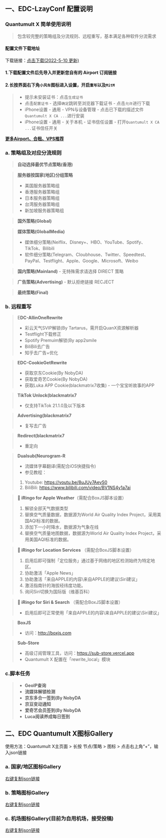 ## 一、EDC-LzayConf 配置说明

### Quantumult X 简单使用说明  
> 包含较完整的策略组及分流规则、远程重写，基本满足各种软件分流需求
#### 配置文件下载地址  
下载链接：[点击下载(2022-5-10 更新)](https://raw.githubusercontent.com/erdongchanyo/Rules/main/Quantumult%20X/LazyConf/QuantumultX_EDC-Lazy.conf)

#### 1.下载配置文件后先导入并更新您自有的 Airport 订阅链接
#### 2.长按界面右下角`小风车`图标进入设置，开启`重写`以及`MitM`
> - 提示未安装证书：点击`生成证书`
> - 点击`配置证书` - 选择`确定`跳转至浏览器下载证书 - 点击`允许`进行下载
> - iPhone设置 - 通用 - VPN与设备管理 - 点击已下载的描述文件`Quantumult X CA ...`进行安装
> - iPhone设置 - 通用 - 关于本机 - 证书信任设置 - 打开`Quantumult X CA ...`证书信任开关

**[更多Airport、合租、VPS推荐](https://tgaro.top/)**  

### a. 策略组及对应分流规则
> **自动选择最优节点策略(香港)**  


> **服务器按国家(地区)分组策略**  
> - 美国服务器策略组  
> - 香港服务器策略组  
> - 日本服务器策略组  
> - 台湾服务器策略组  
> - 新加坡服务器策略组   


> **国外策略(Global)**    


> **媒体策略(GlobalMedia)**
> - 媒体细分策略(Neiflix、Disney+、HBO、YouTube、Spotify、TikTok、Bilibili  
> - 软件细分策略(Telegram、Cloubhouse、Twitter、Speedtest、PayPal、Testflight、Apple、Google、Microsoft、Weibo    


> **国内策略(Mainland)** - 无特殊需求请选择 DIRECT 策略  


> **广告策略(Advertising)** - 默认拒绝链接 RECJECT  


> **最终策略(Final)**

### b. 远程重写
> E**DC-AllinOneRewrite**
> - 彩云天气SVIP解锁(By Tartarus，需开启QuanX资源解析器   
> - Testflight下载修正  
> - Spotify Premuim解锁(By app2smile 
> - BiliBili去广告 
> - 知乎去广告+优化    


> **EDC-CookieGetRewrite**
> - 获取京东Cookie(By NobyDA)  
> - 获取爱奇艺Cookie(By NobyDA)  
> - 获取Luka APP Cookie(blackmatrix7收集) - 一个宝宝听故事的APP   


> **TikTok Unlock(blackmatrix7**
> - 仅支持TikTok 21.1.0及以下版本   
  

> **Advertising(blackmatrix7**
> - 复写去广告  


> **Redirect(blackmatrix7**
> - 重定向  
  

> **Dualsub(Neurogram-R**
> - 流媒体字幕翻译(需配合iOS快捷指令)
> - 参见教程：
> 1. Youtube: https://youtu.be/8uJUy7AevS0
> 2. BiliBili: https://www.bilibili.com/video/BV1NS4y1a7ai  
  

> ** iRingo for Apple Weather**（需配合BoxJS脚本设置）
> 1. 解锁全部天气数据类型
> 2. 替换空气质量数据，数据源为World Air Quality Index Project，采用美国AQI标准的数据。
> 3. 添加下一小时降水，数据源为气象在线
> 4. 替换空气质量地图数据，数据源为World Air Quality Index Project，采用美国AQI标准的数据。  


> ** iRingo for Location Services** （需配合BoxJS脚本设置）
> 1. 启用后即可强制「定位服务」通过基于网络的地区检测始终为特定地区。
> 2. 协助激活「Apple News」
> 3. 协助激活「来自APPLE的内容\来自APPLE的建议\Siri建议」
> 4. 激活指南针的海拔经纬度功能。
> 5. 询问Siri切换为国际版（维基百科）


> ** iRingo for Siri & Search** （需配合BoxJS脚本设置）
> - 启用后即可正常使用「来自APPLE的内容\来自APPLE的建议\Siri建议」  


> **BoxJS**
> - 访问：http://boxjs.com  
  

> **Sub-Store**
> - 高级订阅管理工具，访问：https://sub-store.vercel.app
> - Quantumult X 配置在「rewrite_local」模块

### c.脚本任务
> - **GeoIP查询**
> - **流媒体解锁检测**
> - **京东多合一签到(By NobyDA**
> - **京豆变动通知**
> - **爱奇艺会员签到(By NobyDA**
> - **Luca阅读养成每日签到**

## 二、EDC Quantumult X图标Gallery
使用方法：Quantumult X主页面 > 长按 节点/策略 > 图标 > 点击右上角“+”，输入json链接

### a. 国家/地区图标Gallery
[右键复制json链接](https://raw.githubusercontent.com/erdongchanyo/icon/main/edc-country-icon-gallery.json)

### b. 策略图标Gallery
[右键复制json链接](https://raw.githubusercontent.com/erdongchanyo/icon/main/edc-filter-icon-gallery.json)

### c. 机场图标Gallery(目前为自用机场，接受投稿)
[右键复制json链接](https://raw.githubusercontent.com/erdongchanyo/icon/main/edc-airport-icon-gallery.json)
